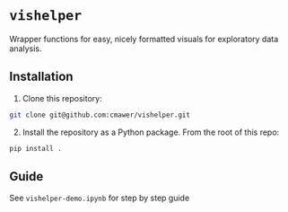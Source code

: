 # `vishelper` 
Wrapper functions for easy, nicely formatted visuals for exploratory data analysis. 


## Installation
1. Clone this repository: 

```bash
git clone git@github.com:cmawer/vishelper.git
``` 

2. Install the repository as a Python package. From the root of this repo: 

```bash
pip install .
```

## Guide 
See `vishelper-demo.ipynb` for step by step guide 
